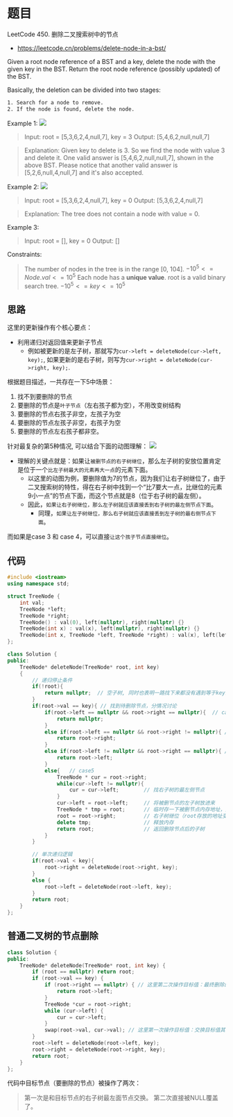 # 题目
LeetCode 450. 删除二叉搜索树中的节点
- https://leetcode.cn/problems/delete-node-in-a-bst/


Given a root node reference of a BST and a key, delete the node with the given key in the BST. Return the root node reference (possibly updated) of the BST.

Basically, the deletion can be divided into two stages:
```txt
1. Search for a node to remove.
2. If the node is found, delete the node.
```

Example 1:
![](https://assets.leetcode.com/uploads/2020/09/04/del_node_1.jpg)


>Input: root = [5,3,6,2,4,null,7], key = 3
Output: [5,4,6,2,null,null,7]

>Explanation: Given key to delete is 3. So we find the node with value 3 and delete it.
One valid answer is [5,4,6,2,null,null,7], shown in the above BST.
Please notice that another valid answer is [5,2,6,null,4,null,7] and it's also accepted.

Example 2:
![](https://assets.leetcode.com/uploads/2020/09/04/del_node_supp.jpg)


>Input: root = [5,3,6,2,4,null,7], key = 0
Output: [5,3,6,2,4,null,7]

>Explanation: The tree does not contain a node with value = 0.

Example 3:

>Input: root = [], key = 0
Output: []


Constraints:

>The number of nodes in the tree is in the range [0, 104].
$-10^5 <= Node.val <= 10^5$
Each node has a **unique value**.
root is a valid binary search tree.
$-10^5 <= key <= 10^5$


## 思路

这里的更新操作有个核心要点：
- 利用递归对返回值来更新子节点
  - 例如被更新的是左子树，那就写为`cur->left = deleteNode(cur->left, key);`, 如果更新的是右子树，则写为`cur->right = deleteNode(cur->right, key);`. 

根据题目描述，一共存在一下5中场景：
1. 找不到要删除的节点
2. 要删除的节点是`叶子节点`（左右孩子都为空），不用改变树结构
3. 要删除的节点右孩子非空，左孩子为空
4. 要删除的节点左孩子非空，右孩子为空
5. 要删除的节点左右孩子都非空。

针对最复杂的第5种情况, 可以结合下面的动图理解：
![](https://code-thinking.cdn.bcebos.com/gifs/450.%E5%88%A0%E9%99%A4%E4%BA%8C%E5%8F%89%E6%90%9C%E7%B4%A2%E6%A0%91%E4%B8%AD%E7%9A%84%E8%8A%82%E7%82%B9.gif)
 - 理解的关键点就是：如果让`被删节点的右子树继位`，那么左子树的安放位置肯定是位于一个`比左子树最大的元素再大一点`的元素下面。
   - 以这里的动图为例，要删除值为7的节点，因为我们让右子树继位了，由于二叉搜索树的特性，得在右子树中找到一个“比7要大一点，比继位的元素9小一点”的节点下面，而这个节点就是8（位于右子树的最左侧）。
   - 因此，`如果让右子树继位，那么左子树就应该直接丢到右子树的最左侧节点下面`。
     - 同理，`如果让左子树继位，那么右子树就应该直接丢到左子树的最右侧节点下面`。

而如果是case 3 和 case 4，可以直接`让这个孩子节点直接继位`。

## 代码
```cpp
#include <iostream>
using namespace std;

struct TreeNode {
    int val;
    TreeNode *left;
    TreeNode *right;
    TreeNode() : val(0), left(nullptr), right(nullptr) {}
    TreeNode(int x) : val(x), left(nullptr), right(nullptr) {}
    TreeNode(int x, TreeNode *left, TreeNode *right) : val(x), left(left), right(right) {}
};

class Solution {
public:
    TreeNode* deleteNode(TreeNode* root, int key) 
    {
        // 递归停止条件
        if(!root){
            return nullptr;  // 空子树, 同时也表明一路找下来都没有遇到等于key的节点
        }
        if(root->val == key){ // 找到待删除节点，分情况讨论
            if(root->left == nullptr && root->right == nullptr){  // case2: 叶子节点，删完之后这个位置就是null了
                return nullptr;
            }
            else if(root->left == nullptr && root->right != nullptr){ // case3: 只有右孩子非空
                return root->right;
            }
            else if(root->left != nullptr && root->right == nullptr){ // case4: 只有左孩子非空
                return root->left;
            }
            else{   // case5
                TreeNode * cur = root->right;
                while(cur->left != nullptr){
                    cur = cur->left;        // 找右子树的最左侧节点
                }
                cur->left = root->left;     // 将被删节点的左子树放进来
                TreeNode * tmp = root;      // 临时存一下被删节点内存地址，用来释放内存
                root = root->right;         // 右子树继位（root存放的地址变成右孩子）
                delete tmp;                 // 释放内存
                return root;                // 返回删除节点后的子树
            }
        }

        // 单次递归逻辑
        if(root->val < key){
            root->right = deleteNode(root->right, key);
        }
        else {
            root->left = deleteNode(root->left, key);
        }
        return root;
    }
};

```

## 普通二叉树的节点删除
```cpp
class Solution {
public:
    TreeNode* deleteNode(TreeNode* root, int key) {
        if (root == nullptr) return root;
        if (root->val == key) {
            if (root->right == nullptr) { // 这里第二次操作目标值：最终删除的作用
                return root->left;
            }
            TreeNode *cur = root->right;
            while (cur->left) {
                cur = cur->left;
            }
            swap(root->val, cur->val); // 这里第一次操作目标值：交换目标值其右子树最左面节点。
        }
        root->left = deleteNode(root->left, key);
        root->right = deleteNode(root->right, key);
        return root;
    }
};
```
代码中目标节点（要删除的节点）被操作了两次：
>第一次是和目标节点的右子树最左面节点交换。
第二次直接被NULL覆盖了。

